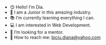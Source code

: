 - 😊 Hello! I’m Dia.
- 👶 I am a Junior in this amazing industry.
- 📚 I’m currently learning everything I can.
- 💻 I am interested in Web Development.
- 💞️ I’m looking for a mentor.
- 💌 How to reach me: biciu.diana@yahoo.com

<!---
DiaSi97/DiaSi97 is a ✨ special ✨ repository because its `README.md` (this file) appears on your GitHub profile.
You can click the Preview link to take a look at your changes.
--->
